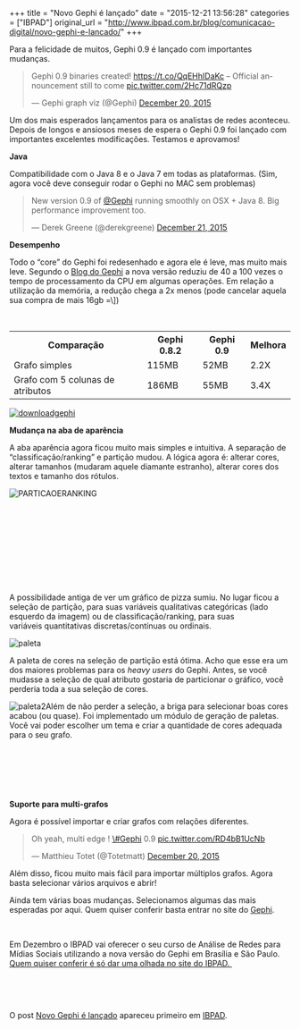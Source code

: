 +++
title = "Novo Gephi é lançado"
date = "2015-12-21 13:56:28"
categories = ["IBPAD"]
original_url = "http://www.ibpad.com.br/blog/comunicacao-digital/novo-gephi-e-lancado/"
+++

<p>
Para a felicidade de muitos, Gephi 0.9 é lançado com importantes
mudanças.
</p>
<blockquote class="twitter-tweet" data-width="550">
<p lang="en" dir="ltr">
Gephi 0.9 binaries created!
<a href="https://t.co/QqEHhIDaKc">https://t.co/QqEHhIDaKc</a> – Official
announcement still to come
<a href="https://t.co/2Hc71dRQzp">pic.twitter.com/2Hc71dRQzp</a>
</p>
<p>
— Gephi graph viz (@Gephi)
<a href="https://twitter.com/Gephi/status/678682779744243712">December
20, 2015</a>
</p>
</blockquote>
<p>
<script async src="//platform.twitter.com/widgets.js" charset="utf-8"></script>
</p>
<p>
Um dos mais esperados lançamentos para os analistas de redes aconteceu.
Depois de longos e ansiosos meses de espera o Gephi 0.9 foi lançado com
importantes excelentes modificações. Testamos e aprovamos!
</p>
<p>
<span id="more-456"></span>
</p>
<p>
<strong>Java </strong>
</p>
<p>
Compatibilidade com o Java 8 e o Java 7 em todas as plataformas. (Sim,
agora você deve conseguir rodar o Gephi no MAC sem problemas)
</p>
<blockquote class="twitter-tweet" data-width="550">
<p lang="en" dir="ltr">
New version 0.9 of <a href="https://twitter.com/Gephi">@Gephi</a>
running smoothly on OSX + Java 8. Big performance improvement too.
</p>
<p>
— Derek Greene (@derekgreene)
<a href="https://twitter.com/derekgreene/status/678896535510376448">December
21, 2015</a>
</p>
</blockquote>
<p>
<script async src="//platform.twitter.com/widgets.js" charset="utf-8"></script>
</p>
<p>
<strong>Desempenho</strong>
</p>
<p>
Todo o “core” do Gephi foi redesenhado e agora ele é leve, mas muito
mais leve. Segundo o
<a href="https://gephi.wordpress.com/2015/12/04/gephi-boosts-its-performance-with-new-graphstore-core/" target="_blank">Blog
do Gephi</a> a nova versão reduziu de 40 a 100 vezes o tempo de
processamento da CPU em algumas operações. Em relação a utilização da
memória, a redução chega a 2x menos (pode cancelar aquela sua compra de
mais 16gb =\])
</p>
<p>
 
</p>
<table>
<tbody>
<tr>
<th>
Comparação
</th>
<th>
Gephi 0.8.2
</th>
<th>
Gephi 0.9
</th>
<th>
Melhora
</th>
</tr>
<tr>
<td>
Grafo simples
</td>
<td>
115MB
</td>
<td>
52MB
</td>
<td>
2.2X
</td>
</tr>
<tr>
<td>
Grafo com 5 colunas de atributos
</td>
<td>
186MB
</td>
<td>
55MB
</td>
<td>
3.4X
</td>
</tr>
</tbody>
</table>
<p>
<a href="https://gephi.org/users/download/"><img data-attachment-id="222" data-permalink="http://www.ibpad.com.br/clients/fsb/attachment/fsb-comunicacao/" data-orig-file="https://i1.wp.com/www.ibpad.com.br/wp-content/uploads/2016/10/fsb-comunicacao.png?fit=352%2C73" data-orig-size="352,73" data-comments-opened="1" data-image-meta="{&quot;aperture&quot;:&quot;0&quot;,&quot;credit&quot;:&quot;&quot;,&quot;camera&quot;:&quot;&quot;,&quot;caption&quot;:&quot;&quot;,&quot;created_timestamp&quot;:&quot;0&quot;,&quot;copyright&quot;:&quot;&quot;,&quot;focal_length&quot;:&quot;0&quot;,&quot;iso&quot;:&quot;0&quot;,&quot;shutter_speed&quot;:&quot;0&quot;,&quot;title&quot;:&quot;&quot;,&quot;orientation&quot;:&quot;0&quot;}" data-image-title="fsb-comunicacao" data-image-description="" data-medium-file="https://i1.wp.com/www.ibpad.com.br/wp-content/uploads/2016/10/fsb-comunicacao.png?fit=260%2C54" data-large-file="https://i1.wp.com/www.ibpad.com.br/wp-content/uploads/2016/10/fsb-comunicacao.png?fit=352%2C73" class="aligncenter wp-image-222" src="https://i2.wp.com/ibpad.com.br/wp-content/uploads/2015/12/downloadgephi.png?resize=202%2C53" alt="downloadgephi" data-recalc-dims="1" /></a>
</p>
<p>
<strong>Mudança na aba de aparência</strong>
</p>
<p>
A aba aparência agora ficou muito mais simples e intuitiva. A separação
de “classificação/ranking” e partição mudou. A lógica agora é: alterar
cores, alterar tamanhos (mudaram aquele diamante estranho), alterar
cores dos textos e tamanho dos rótulos.
</p>
<p>
<img data-attachment-id="215" data-permalink="http://www.ibpad.com.br/clients/ufrgs/attachment/logo_ufrgs_vertical_azul/" data-orig-file="https://i1.wp.com/www.ibpad.com.br/wp-content/uploads/2016/10/LOGO_UFRGS_vertical_azul.png?fit=1200%2C898" data-orig-size="1200,898" data-comments-opened="1" data-image-meta="{&quot;aperture&quot;:&quot;0&quot;,&quot;credit&quot;:&quot;&quot;,&quot;camera&quot;:&quot;&quot;,&quot;caption&quot;:&quot;&quot;,&quot;created_timestamp&quot;:&quot;0&quot;,&quot;copyright&quot;:&quot;&quot;,&quot;focal_length&quot;:&quot;0&quot;,&quot;iso&quot;:&quot;0&quot;,&quot;shutter_speed&quot;:&quot;0&quot;,&quot;title&quot;:&quot;&quot;,&quot;orientation&quot;:&quot;0&quot;}" data-image-title="logo_ufrgs_vertical_azul" data-image-description="" data-medium-file="https://i1.wp.com/www.ibpad.com.br/wp-content/uploads/2016/10/LOGO_UFRGS_vertical_azul.png?fit=260%2C195" data-large-file="https://i1.wp.com/www.ibpad.com.br/wp-content/uploads/2016/10/LOGO_UFRGS_vertical_azul.png?fit=900%2C674" class="alignleft size-medium wp-image-215" src="https://i2.wp.com/ibpad.com.br/wp-content/uploads/2015/12/PARTICAOERANKING-300x135.png?resize=300%2C135" alt="PARTICAOERANKING" data-recalc-dims="1" />
</p>
<p>
 
</p>
<p>
 
</p>
<p>
 
</p>
<p>
 
</p>
<p>
 
</p>
<p>
A possibilidade antiga de ver um gráfico de pizza sumiu. No lugar ficou
a seleção de partição, para suas variáveis qualitativas categóricas
(lado esquerdo da imagem) ou de classificação/ranking, para suas
variáveis quantitativas discretas/contínuas ou ordinais.
</p>
<p>
<img data-attachment-id="216" data-permalink="http://www.ibpad.com.br/clients/ufpr/" data-orig-file="" data-orig-size="" data-comments-opened="0" data-image-meta="[]" data-image-title="UFPR" data-image-description="" data-medium-file="" data-large-file="" class="alignleft size-medium wp-image-216" src="https://i1.wp.com/ibpad.com.br/wp-content/uploads/2015/12/paleta-300x209.png?resize=300%2C209" alt="paleta" data-recalc-dims="1" />
</p>
<p>
A paleta de cores na seleção de partição está ótima. Acho que esse era
um dos maiores problemas para os <em>heavy users</em> do Gephi. Antes,
se você mudasse a seleção de qual atributo gostaria de particionar o
gráfico, você perderia toda a sua seleção de cores.
</p>
<p>
<img data-attachment-id="217" data-permalink="http://www.ibpad.com.br/clients/ufpr/attachment/ufpr_1000/" data-orig-file="https://i2.wp.com/www.ibpad.com.br/wp-content/uploads/2016/10/ufpr_1000.jpg?fit=1000%2C655" data-orig-size="1000,655" data-comments-opened="1" data-image-meta="{&quot;aperture&quot;:&quot;0&quot;,&quot;credit&quot;:&quot;leonardo&quot;,&quot;camera&quot;:&quot;&quot;,&quot;caption&quot;:&quot;&quot;,&quot;created_timestamp&quot;:&quot;1448879134&quot;,&quot;copyright&quot;:&quot;&quot;,&quot;focal_length&quot;:&quot;0&quot;,&quot;iso&quot;:&quot;0&quot;,&quot;shutter_speed&quot;:&quot;0&quot;,&quot;title&quot;:&quot;&quot;,&quot;orientation&quot;:&quot;0&quot;}" data-image-title="ufpr_1000" data-image-description="" data-medium-file="https://i2.wp.com/www.ibpad.com.br/wp-content/uploads/2016/10/ufpr_1000.jpg?fit=260%2C170" data-large-file="https://i2.wp.com/www.ibpad.com.br/wp-content/uploads/2016/10/ufpr_1000.jpg?fit=900%2C590" class="alignleft size-medium wp-image-217" src="https://i1.wp.com/ibpad.com.br/wp-content/uploads/2015/12/paleta2-300x300.png?resize=300%2C300" alt="paleta2" data-recalc-dims="1" />Além
de não perder a seleção, a briga para selecionar boas cores acabou (ou
quase). Foi implementado um módulo de geração de paletas. Você vai poder
escolher um tema e criar a quantidade de cores adequada para o seu
grafo.
</p>
<p>
 
</p>
<p>
 
</p>
<p>
 
</p>
<p>
<strong>Suporte para multi-grafos</strong>
</p>
<p>
Agora é possível importar e criar grafos com relações diferentes.
</p>
<blockquote class="twitter-tweet" data-width="550">
<p lang="en" dir="ltr">
Oh yeah, multi edge !
<a href="https://twitter.com/hashtag/Gephi?src=hash">\#Gephi</a> 0.9
<a href="https://t.co/RD4bB1UcNb">pic.twitter.com/RD4bB1UcNb</a>
</p>
<p>
— Matthieu Totet (@Totetmatt)
<a href="https://twitter.com/Totetmatt/status/678673762372349952">December
20, 2015</a>
</p>
</blockquote>
<p>
<script async src="//platform.twitter.com/widgets.js" charset="utf-8"></script>
</p>
<p>
Além disso, ficou muito mais fácil para importar múltiplos grafos. Agora
basta selecionar vários arquivos e abrir!
</p>
<p>
Ainda tem várias boas mudanças. Selecionamos algumas das mais esperadas
por aqui. Quem quiser conferir basta entrar no site do
<a href="https://github.com/gephi/gephi/wiki/Releases" target="_blank">Gephi</a>.
</p>
<p>
 
</p>
<p>
<img class="alignleft" src="https://i1.wp.com/blogantigo.ibpad.com.br/wp-content/uploads/2015/09/analiseredes-150x150.png?resize=150%2C150" alt="" data-recalc-dims="1" />Em
Dezembro o IBPAD vai oferecer o seu curso de Análise de Redes para
Mídias Sociais utilizando a nova versão do Gephi em Brasília e São
Paulo.
<a href="http://www.ibpad.com.br/services/comunicacao-digital/analise-de-redes-para-midias-sociais/?utm_medium=blog&amp;utm_source=Blog&amp;utm_campaign=arssp01&amp;utm_term=lancgephi&amp;utm_content=59" target="_blank">Quem
quiser conferir é só dar uma olhada no site do IBPAD. </a>
</p>
<p>
 
</p>
<p>
 
</p>
<p>
O post
<a rel="nofollow" href="http://www.ibpad.com.br/blog/comunicacao-digital/novo-gephi-e-lancado/">Novo
Gephi é lançado</a> apareceu primeiro em
<a rel="nofollow" href="http://www.ibpad.com.br">IBPAD</a>.
</p>

